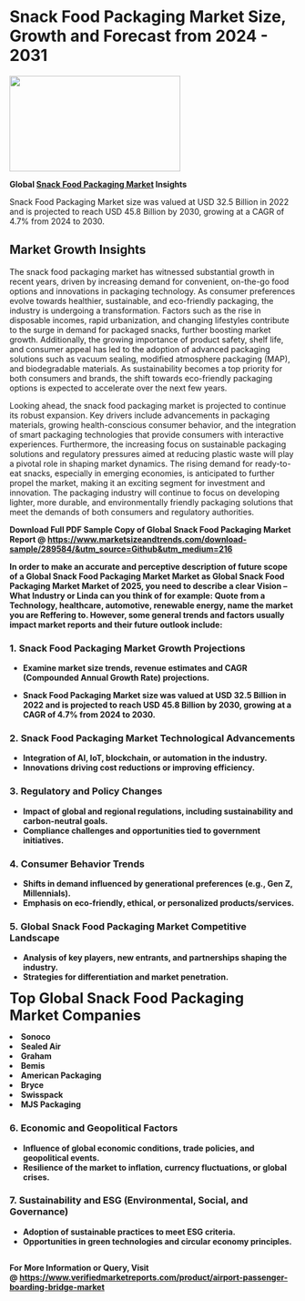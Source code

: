 <H1>Snack Food Packaging Market Size, Growth and Forecast from 2024 - 2031</H1><img class="aligncenter size-medium wp-image-584254" src="https://thirdeyenews.in/wp-content/uploads/2024/09/Global-Market-Research-300x168.jpeg" alt="" width="300" height="168" /><p><strong>Global&nbsp;<a href="https://www.marketsizeandtrends.com/download-sample/289584/&amp;utm_source=Github&utm_medium=216">Snack Food Packaging Market</a> Insights</strong></p><p>Snack Food Packaging Market size was valued at USD 32.5 Billion in 2022 and is projected to reach USD 45.8 Billion by 2030, growing at a CAGR of 4.7% from 2024 to 2030.</p><p><h2>Market Growth Insights</h2> <p>The snack food packaging market has witnessed substantial growth in recent years, driven by increasing demand for convenient, on-the-go food options and innovations in packaging technology. As consumer preferences evolve towards healthier, sustainable, and eco-friendly packaging, the industry is undergoing a transformation. Factors such as the rise in disposable incomes, rapid urbanization, and changing lifestyles contribute to the surge in demand for packaged snacks, further boosting market growth. Additionally, the growing importance of product safety, shelf life, and consumer appeal has led to the adoption of advanced packaging solutions such as vacuum sealing, modified atmosphere packaging (MAP), and biodegradable materials. As sustainability becomes a top priority for both consumers and brands, the shift towards eco-friendly packaging options is expected to accelerate over the next few years.</p> <p><strong></strong></p> <p>Looking ahead, the snack food packaging market is projected to continue its robust expansion. Key drivers include advancements in packaging materials, growing health-conscious consumer behavior, and the integration of smart packaging technologies that provide consumers with interactive experiences. Furthermore, the increasing focus on sustainable packaging solutions and regulatory pressures aimed at reducing plastic waste will play a pivotal role in shaping market dynamics. The rising demand for ready-to-eat snacks, especially in emerging economies, is anticipated to further propel the market, making it an exciting segment for investment and innovation. The packaging industry will continue to focus on developing lighter, more durable, and environmentally friendly packaging solutions that meet the demands of both consumers and regulatory authorities.</p> <p><strong></p><p><span class=""><strong>Download Full PDF Sample Copy of Global Snack Food Packaging Market Report</strong> @ <a href="https://www.marketsizeandtrends.com/download-sample/289584/&amp;utm_source=Github&utm_medium=216" target="_blank">https://www.marketsizeandtrends.com/download-sample/289584/&amp;utm_source=Github&utm_medium=216</a></span></p><p>In order to make an accurate and perceptive description of future scope of a Global&nbsp;Snack Food Packaging Market Market as Global&nbsp;Snack Food Packaging Market Market of 2025, you need to describe a clear Vision &ndash; What Industry or Linda can you think of for example: Quote from a Technology, healthcare, automotive, renewable energy, name the market you are Reffering to. However, some general trends and factors usually impact market reports and their future outlook include:</p><h3>1.&nbsp;<strong>Snack Food Packaging Market Growth Projections</strong></h3><ul><li>Examine market size trends, revenue estimates and CAGR (Compounded Annual Growth Rate) projections.</li><li><p>Snack Food Packaging Market size was valued at USD 32.5 Billion in 2022 and is projected to reach USD 45.8 Billion by 2030, growing at a CAGR of 4.7% from 2024 to 2030.</p></li></ul><h3>2.&nbsp;<strong>Snack Food Packaging Market Technological Advancements</strong></h3><ul><li>Integration of AI, IoT, blockchain, or automation in the industry.</li><li>Innovations driving cost reductions or improving efficiency.</li></ul><h3>3.&nbsp;<strong>Regulatory and Policy Changes</strong></h3><ul><li>Impact of global and regional regulations, including sustainability and carbon-neutral goals.</li><li>Compliance challenges and opportunities tied to government initiatives.</li></ul><h3>4.&nbsp;<strong>Consumer Behavior Trends</strong></h3><ul><li>Shifts in demand influenced by generational preferences (e.g., Gen Z, Millennials).</li><li>Emphasis on eco-friendly, ethical, or personalized products/services.</li></ul><h3>5.&nbsp;<strong>Global Snack Food Packaging Market Competitive Landscape</strong></h3><ul><li>Analysis of key players, new entrants, and partnerships shaping the industry.</li><li>Strategies for differentiation and market penetration.</li></ul><p data-pm-slice="1 1 []"><span style="color: inherit; font-family: inherit; font-size: 25px;">Top Global Snack Food Packaging Market Companies</span></p><div class="" data-test-id=""><p><li>Sonoco</li><li> Sealed Air</li><li> Graham</li><li> Bemis</li><li> American Packaging</li><li> Bryce</li><li> Swisspack</li><li> MJS Packaging</li></p></div><h3>6.&nbsp;<strong>Economic and Geopolitical Factors</strong></h3><ul><li>Influence of global economic conditions, trade policies, and geopolitical events.</li><li>Resilience of the market to inflation, currency fluctuations, or global crises.</li></ul><h3>7.&nbsp;<strong>Sustainability and ESG (Environmental, Social, and Governance)</strong></h3><ul><li>Adoption of sustainable practices to meet ESG criteria.</li><li>Opportunities in green technologies and circular economy principles.</li></ul><h2><strong style="font-size: 14px;">For More Information or Query, Visit @&nbsp;</strong><a style="background-color: #ffffff; font-size: 14px;" href="https://www.marketsizeandtrends.com/report/snack-food-packaging-market/" target="_blank">https://www.verifiedmarketreports.com/product/airport-passenger-boarding-bridge-market</a></h2>
